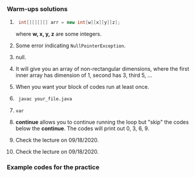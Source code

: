 ### Warm-ups solutions
1. ```java
    int[][][][] arr = new int[w][x][y][z];
    ```
    where **w, x, y, z** are some integers.

2. Some error indicating ```NullPointerException```.

3. null.

4. It will give you an array of non-rectangular dimensions, where the first inner array has dimension of 1, second has 3, third 5, ...

5. When you want your block of codes run at least once.

6. ```bash
    javac your_file.java
    ```

7. ```var```

8. **continue** allows you to continue running the loop but "skip" the codes below the **continue**. The codes will print out 0, 3, 6, 9.

9. Check the lecture on 09/18/2020.

10. Check the lecture on 09/18/2020.

### Example codes for the practice
